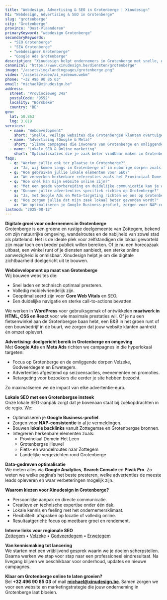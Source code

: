 ```yaml
---
title: "Webdesign, Advertising & SEO in Grotenberge | Xinudesign"
h1: "Webdesign, Advertising & SEO in Grotenberge"
slug: "grotenberge"
city: "Grotenberge"
province: "Oost-Vlaanderen"
primaryKeyword: "webdesign Grotenberge"
secondaryKeywords:
  - "SEO Grotenberge"
  - "SEA Grotenberge"
  - "webdesigner Grotenberge"
  - "Google Ads Grotenberge"
description: "Xinudesign helpt ondernemers in Grotenberge met snelle, gebruiksvriendelijke websites, doelgerichte advertentiecampagnes en lokale SEO die inspeelt op de troeven van het dorp."
canonical: "https://www.xinudesign.be/diensten/grotenberge"
image: "/assets/img/landingpages/grotenberge.png"
video: "/assets/video/ai_videowm.webm"
phone: "+32 496 90 85 03"
email: "michael@xinudesign.be"
address:
  street: "Provincieweg 34a"
  postalCode: "9552"
  locality: "Borsbeke"
  country: "BE"
geo:
  lat: 50.863
  lng: 3.819
services:
  - name: "Webdevelopment"
    short: "Snelle, veilige websites die Grotenbergse klanten overtuigen en converteren."
  - name: "Advertising (Google & Meta)"
    short: "Slimme campagnes die inwoners van Grotenberge en omliggende dorpen gericht bereiken."
  - name: "Lokale SEO & Online marketing"
    short: "Optimalisaties die je zaak beter vindbaar maken in Grotenberge en regio Zottegem."
faqs:
  - q: "Werken jullie ook ter plaatse in Grotenberge?"
    a: "Ja, wij komen langs in Grotenberge of in naburige dorpen zoals [Velzeke](/diensten/velzeke), [Godveerdegem](/diensten/godveerdegem) en [Erwetegem](/diensten/erwetegem). Online afspraken zijn ook mogelijk."
  - q: "Hoe gebruiken jullie lokale elementen voor SEO?"
    a: "We verwerken herkenbare referenties zoals het Provinciaal Domein Het Leen, de Grotenbergse Heuvel en de wandel- en fietsroutes richting Zottegem in teksten, meta-data en visuals."
  - q: "Hoe snel kan mijn website online zijn?"
    a: "Met een goede voorbereiding en duidelijke communicatie kan je website doorgaans binnen 2 tot 4 weken live staan."
  - q: "Kunnen jullie advertenties specifiek richten op Grotenberge?"
    a: "Ja, met Google Ads en Meta-targeting richten we ons op Grotenberge en omliggende regio’s, zodat je boodschap exact de juiste doelgroep bereikt."
  - q: "Hoe zorgen jullie dat mijn zaak lokaal beter gevonden wordt?"
    a: "We optimaliseren je Google Business-profiel, zorgen voor NAP-consistentie en bouwen lokale backlinks rond zoekwoorden zoals 'webdesigner Grotenberge'."
lastmod: "2025-08-12"
---
```


**Digitale groei voor ondernemers in Grotenberge**  
Grotenberge is een groene en rustige deelgemeente van Zottegem, bekend om zijn natuurrijke omgeving, wandelroutes en de nabijheid van zowel stad als platteland. Het is de ideale plek voor zelfstandigen die lokaal geworteld zijn maar toch een breder publiek willen bereiken. Of je nu een horecazaak uitbaat, een winkel runt of je diensten aanbiedt, een sterke online aanwezigheid is onmisbaar. Xinudesign helpt je om die digitale zichtbaarheid doelgericht uit te bouwen.

**Webdevelopment op maat van Grotenberge**  
Wij bouwen websites die:

- Snel laden en technisch optimaal presteren.
- Volledig mobielvriendelijk zijn.
- Geoptimaliseerd zijn voor **Core Web Vitals** en SEO.
- Een duidelijke navigatie en sterke call-to-actions bevatten.

We werken in **WordPress** voor gebruiksgemak of ontwikkelen **maatwerk in HTML, CSS en React** voor wie maximale prestaties wil. Of je nu een fietsenwinkel aan de Grotenbergse baan hebt, een B&B in het groen runt of een bouwbedrijf in de buurt, we zorgen dat jouw website klanten aantrekt én omzet oplevert.

**Advertising: doelgericht bereik in Grotenberge en omgeving**  
Met **Google Ads** en **Meta Ads** richten we campagnes in die hyperlokaal targeten:

- Focus op Grotenberge en de omliggende dorpen Velzeke, Godveerdegem en Erwetegem.
- Advertenties afgestemd op seizoensacties, evenementen en promoties.
- Retargeting voor bezoekers die eerder je site hebben bezocht.

Zo maximaliseren we de impact van elke advertentie-euro.

**Lokale SEO met een Grotenbergse insteek**  
Onze lokale SEO-aanpak zorgt dat je bovenaan staat bij zoekopdrachten in de regio. We:

- Optimaliseren je **Google Business-profiel**.
- Zorgen voor **NAP-consistentie** in al je vermeldingen.
- Bouwen **lokale backlinks** vanuit Zottegemse en Grotenbergse bronnen.
- Integreren herkenbare elementen zoals:
  - Provinciaal Domein Het Leen
  - Grotenbergse Heuvel
  - Fiets- en wandelroutes naar Zottegem
  - Landelijke vergezichten rond Grotenberge

**Data-gedreven optimalisatie**  
We meten alles via **Google Analytics**, **Search Console** en **Piwik Pro**. Zo weten we welke pagina’s het beste presteren, welke advertenties de meeste leads opleveren en waar verbeteringen mogelijk zijn.

**Waarom kiezen voor Xinudesign in Grotenberge?**

- Persoonlijke aanpak en directe communicatie.
- Creatieve en technische expertise onder één dak.
- Lokale kennis en feeling met het ondernemersklimaat.
- Flexibiliteit: afspraken op locatie of volledig online.
- Resultaatgericht: focus op meetbare groei en rendement.

**Interne links voor regionale SEO**  
[Zottegem](/diensten/zottegem) • [Velzeke](/diensten/velzeke) • [Godveerdegem](/diensten/godveerdegem) • [Erwetegem](/diensten/erwetegem)

**Van kennismaking tot lancering**  
We starten met een vrijblijvend gesprek waarin we je doelen scherpstellen. Daarna werken we stap voor stap naar een professioneel eindresultaat. Na livegang blijven we beschikbaar voor onderhoud, updates en nieuwe campagnes.

**Klaar om Grotenberge online te laten groeien?**  
Bel **+32 496 90 85 03** of mail **[michael@xinudesign.be](mailto:michael@xinudesign.be)**. Samen zorgen we voor een website en marketingstrategie die jouw onderneming in Grotenberge laat bloeien.
